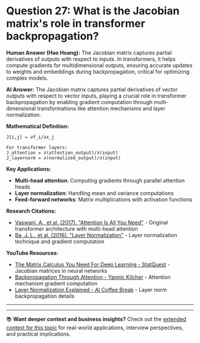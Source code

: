 # Question 27: What is the Jacobian matrix's role in transformer backpropagation?

**Human Answer (Hao Hoang):**
The Jacobian matrix captures partial derivatives of outputs with respect to inputs. In transformers, it helps compute gradients for multidimensional outputs, ensuring accurate updates to weights and embeddings during backpropagation, critical for optimizing complex models.

**AI Answer:**
The Jacobian matrix captures partial derivatives of vector outputs with respect to vector inputs, playing a crucial role in transformer backpropagation by enabling gradient computation through multi-dimensional transformations like attention mechanisms and layer normalization.

**Mathematical Definition:**
```
J[i,j] = ∂f_i/∂x_j

For transformer layers:
J_attention = ∂(attention_output)/∂(input)
J_layernorm = ∂(normalized_output)/∂(input)
```

**Key Applications:**
- **Multi-head attention**: Computing gradients through parallel attention heads
- **Layer normalization**: Handling mean and variance computations
- **Feed-forward networks**: Matrix multiplications with activation functions

**Research Citations:**
- [Vaswani, A., et al. (2017). "Attention Is All You Need"](https://arxiv.org/abs/1706.03762) - Original transformer architecture with multi-head attention
- [Ba, J. L., et al. (2016). "Layer Normalization"](https://arxiv.org/abs/1607.06450) - Layer normalization technique and gradient computation

**YouTube Resources:**
- [The Matrix Calculus You Need For Deep Learning - StatQuest](https://www.youtube.com/watch?v=iWxY7VdcSH8) - Jacobian matrices in neural networks
- [Backpropagation Through Attention - Yannic Kilcher](https://www.youtube.com/watch?v=rBCqOTEfxvg) - Attention mechanism gradient computation
- [Layer Normalization Explained - AI Coffee Break](https://www.youtube.com/watch?v=G45TuC6zRf4) - Layer norm backpropagation details

---

---

📚 **Want deeper context and business insights?** Check out the [extended context for this topic](content/27_jacobian_matrix_context.md) for real-world applications, interview perspectives, and practical implications.